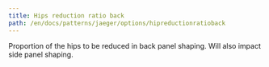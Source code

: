 ```yaml
---
title: Hips reduction ratio back
path: /en/docs/patterns/jaeger/options/hipreductionratioback
---
```


Proportion of the hips to be reduced in back panel shaping. Will also impact side panel shaping.